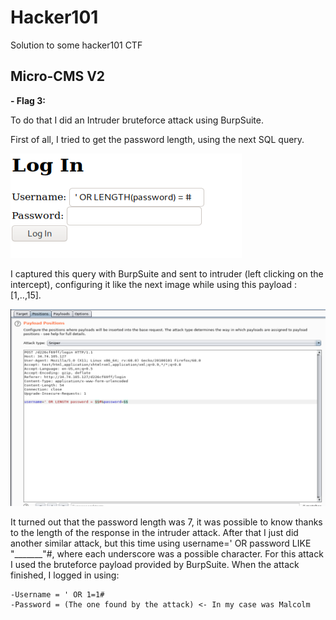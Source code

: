 # Hacker101
Solution to some hacker101 CTF 

## Micro-CMS V2 

**- Flag 3:**

To do that I did an Intruder bruteforce attack using BurpSuite.

First of all, I tried to get the password length, using the next SQL query.

![asd](imatge.png)

I captured this query with BurpSuite and sent to intruder (left clicking on the intercept), configuring it like the next image while using this payload : [1,..,15]. 

![Image](screenshots/imatge.png)

It turned out that the password length was 7, it was possible to know thanks to the length of the response in the intruder attack. After that I just did another similar attack, but this time using username=' OR password LIKE "_______"#, where each underscore was a possible character. For this attack I used the bruteforce payload provided by BurpSuite. When the attack finished, I logged in using: 

    -Username = ' OR 1=1#
    -Password = (The one found by the attack) <- In my case was Malcolm
